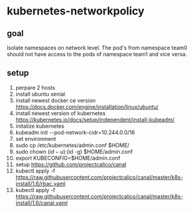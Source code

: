 # kubernetes-networkpolicy

## goal

Isolate namespaces on network level. The pod's from namespace team0 should not have access to the pods of namespace team1 and vice versa.

## setup 

1. perpare 2 hosts
  1. install ubuntu xenial
  1. install newest docker ce version  https://docs.docker.com/engine/installation/linux/ubuntu/ 
  1. install newest version of kubernetes https://kubernetes.io/docs/setup/independent/install-kubeadm/
1. initalize kubernetes
  1. kubeadm init --pod-network-cidr=10.244.0.0/16
1. set environment
  1. sudo cp /etc/kubernetes/admin.conf $HOME/
  1. sudo chown $(id -u):$(id -g) $HOME/admin.conf
  1. export KUBECONFIG=$HOME/admin.conf
1. setup https://github.com/projectcalico/canal
  1. kubectl apply -f https://raw.githubusercontent.com/projectcalico/canal/master/k8s-install/1.6/rbac.yaml
  1. kubectl apply -f https://raw.githubusercontent.com/projectcalico/canal/master/k8s-install/1.6/canal.yaml